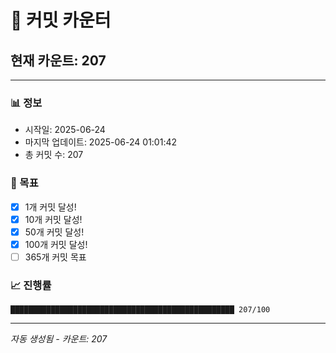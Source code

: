 # 🔢 커밋 카운터

## 현재 카운트: 207

---

### 📊 정보
- 시작일: 2025-06-24
- 마지막 업데이트: 2025-06-24 01:01:42
- 총 커밋 수: 207

### 🎯 목표
- [x] 1개 커밋 달성!
- [x] 10개 커밋 달성!
- [x] 50개 커밋 달성!
- [x] 100개 커밋 달성!
- [ ] 365개 커밋 목표

### 📈 진행률
```
██████████████████████████████████████████████████ 207/100
```

---
*자동 생성됨 - 카운트: 207*
